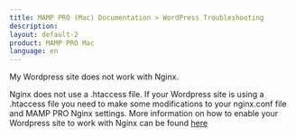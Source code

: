 ```yaml
---
title: MAMP PRO (Mac) Documentation > WordPress Troubleshooting
description: 
layout: default-2
product: MAMP PRO Mac
language: en
---
```


My Wordpress site does not work with Nginx.

Nginx does not use a .htaccess file. If your Wordpress site is using a .htaccess file you need to make some modifications to your nginx.conf file and MAMP PRO Nginx settings. More information on how to enable your Wordpress site to work with Nginx can be found [here](../../../How-Tos/General/SetupWPwithNginx/)
